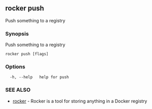 ## rocker push

Push something to a registry

### Synopsis

Push something to a registry

```
rocker push [flags]
```

### Options

```
  -h, --help   help for push
```

### SEE ALSO

* [rocker](rocker.md)	 - Rocker is a tool for storing anything in a Docker registry

